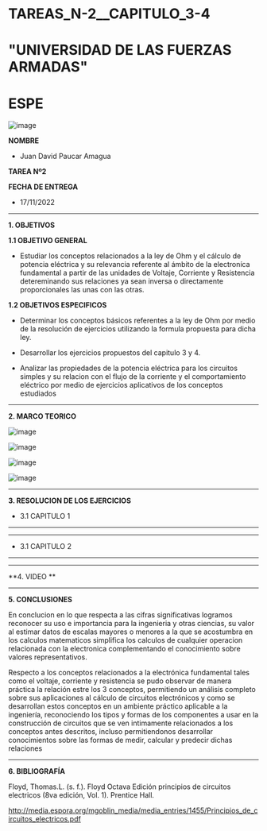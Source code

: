 # TAREAS_N-2__CAPITULO_3-4


# "UNIVERSIDAD DE LAS FUERZAS ARMADAS"
# ESPE

![image](https://user-images.githubusercontent.com/116772918/200762591-a164d8db-c02e-4269-8bb4-0bc4c810d79f.png)

**NOMBRE**
 
* Juan David Paucar Amagua

**TAREA Nº2**

**FECHA DE ENTREGA**
* 17/11/2022
--------------------------------------------------------------------------------------------------------------------------------------------------------------------------------------

**1. OBJETIVOS**

**1.1  OBJETIVO GENERAL**

* Estudiar los conceptos relacionados a la ley de Ohm y el cálculo de potencia eléctrica y su relevancia referente al ámbito de la electroníca fundamental a partir de las unidades de Voltaje, Corriente y Resistencia detereminando sus relaciones ya sean inversa o directamente proporcionales las unas con las otras.


**1.2  OBJETIVOS ESPECIFICOS**

* Determinar los conceptos básicos referentes a la ley de Ohm por medio de la resolución de ejercicios utilizando la formula propuesta para dicha ley.

* Desarrollar los ejercicios propuestos del capitulo 3 y 4.

* Analizar las propiedades de la potencia eléctrica para los circuitos simples y su relacion con el flujo de la corriente y el comportamiento eléctrico por medio de ejercicios aplicativos de los conceptos estudiados

--------------------------------------------------------------------------------------------------------------------------------------------------------------------------------------
**2. MARCO TEORICO**



![image](https://user-images.githubusercontent.com/93835587/141924958-389a77ec-cfe9-473b-916c-10f5ed2ee76a.jpeg)

![image](https://user-images.githubusercontent.com/93835587/141924958-389a77ec-cfe9-473b-916c-10f5ed2ee76a.jpeg)

![image](https://user-images.githubusercontent.com/116772918/202334636-f3f56294-f81e-4545-abb0-99a5f31c6ddf.png)

![image](https://user-images.githubusercontent.com/116772918/202336956-d7949441-a490-48d1-b47b-ae0311923824.png)

--------------------------------------------------------------------------------------------------------------------------------------------------------------------------------------
**3. RESOLUCION DE LOS EJERCICIOS**

* 3.1 CAPITULO 1
--------------------------------------------------------------------------------------------------------------------------------------------------------------------------------------




--------------------------------------------------------------------------------------------------------------------------------------------------------------------------------------

* 3.1 CAPITULO 2

--------------------------------------------------------------------------------------------------------------------------------------------------------------------------------------
 

--------------------------------------------------------------------------------------------------------------------------------------------------------------------------------------
**4. VIDEO **




--------------------------------------------------------------------------------------------------------------------------------------------------------------------------------------

**5. CONCLUSIONES**

En conclucion en lo que respecta a las cifras significativas logramos reconocer su uso e importancia para la ingenieria y otras ciencias, su valor al estimar datos de escalas mayores o menores a la que se acostumbra en los calculos matematicos simplifica los calculos de cualquier operacion relacionada con la electronica complementando el conocimiento sobre valores representativos.

Respecto a los conceptos relacionados a la electrónica fundamental tales como el voltaje, corriente y resistencia se pudo observar de manera práctica la relación estre los 3 conceptos, permitiendo un análisis completo sobre sus aplicaciones al cálculo de circuitos electrónicos y como se desarrollan estos conceptos en un ambiente práctico aplicable a la ingeniería, reconociendo los tipos y formas de los componentes a usar en la construcción de circuitos que se ven intimamente relacionados a los conceptos antes descritos, incluso permitiendonos desarrollar conocimientos sobre las formas de medir, calcular y predecir dichas relaciones


--------------------------------------------------------------------------------------------------------------------------------------------------------------------------------------



**6. BIBLIOGRAFÍA**

Floyd, Thomas.L. (s. f.). Floyd Octava Edición principios de circuitos electricos (8va edición, Vol. 1). Prentice Hall. 

http://media.espora.org/mgoblin_media/media_entries/1455/Principios_de_circuitos_electricos.pdf
